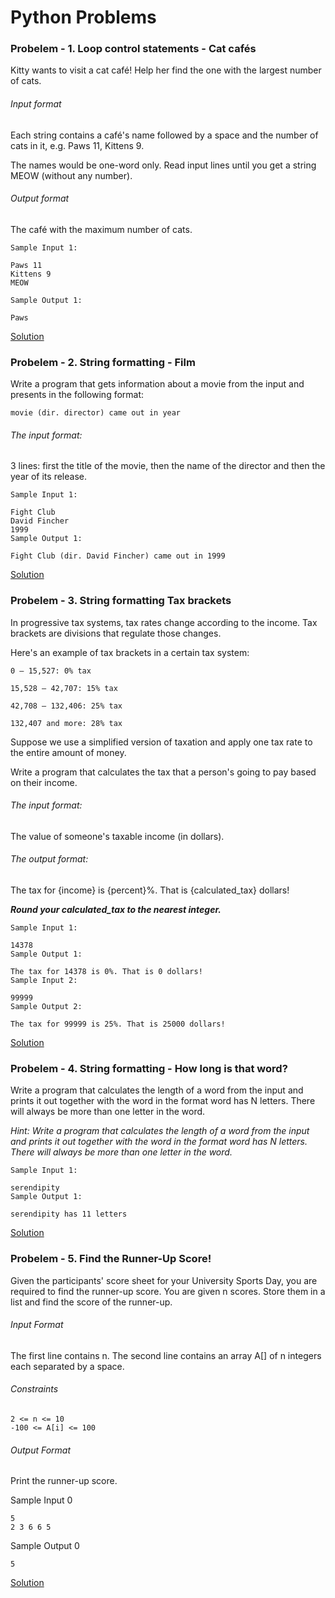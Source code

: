 # Python Problems

### Probelem - 1. Loop control statements - Cat cafés
Kitty wants to visit a cat café! Help her find the one with the largest number of cats.

###### Input format

Each string contains a café's name followed by a space and the number of cats in it, e.g. Paws 11, Kittens 9.

The names would be one-word only. Read input lines until you get a string MEOW (without any number).

###### Output format

The café with the maximum number of cats.

    Sample Input 1:

    Paws 11
    Kittens 9
    MEOW

    Sample Output 1:

    Paws

[Solution](./Cat-Cafes.py)

### Probelem - 2. String formatting - Film

Write a program that gets information about a movie from the input and presents in the following format:

    movie (dir. director) came out in year

###### The input format:

3 lines: first the title of the movie, then the name of the director and then the year of its release.

    Sample Input 1:

    Fight Club
    David Fincher
    1999
    Sample Output 1:

    Fight Club (dir. David Fincher) came out in 1999

[Solution](./film.py)

### Probelem - 3. String formatting  Tax brackets

In progressive tax systems, tax rates change according to the income. Tax brackets are divisions that regulate those changes.

Here's an example of tax brackets in a certain tax system:

    0 — 15,527: 0% tax

    15,528 — 42,707: 15% tax

    42,708 — 132,406: 25% tax

    132,407 and more: 28% tax

Suppose we use a simplified version of taxation and apply one tax rate to the entire amount of money.

Write a program that calculates the tax that a person's going to pay based on their income.

###### The input format:

The value of someone's taxable income (in dollars).

###### The output format:

The tax for {income} is {percent}%. That is {calculated_tax} dollars!

__*Round your calculated_tax to the nearest integer.*__


    Sample Input 1:

    14378
    Sample Output 1:

    The tax for 14378 is 0%. That is 0 dollars!
    Sample Input 2:

    99999
    Sample Output 2:

    The tax for 99999 is 25%. That is 25000 dollars!

[Solution](./Tax-Brackets.py)

### Probelem - 4. String formatting - How long is that word?

Write a program that calculates the length of a word from the input and prints it out together with the word in the format word has N letters. There will always be more than one letter in the word.

*Hint: Write a program that calculates the length of a word from the input and prints it out together with the word in the format word has N letters. There will always be more than one letter in the word.*

    Sample Input 1:

    serendipity
    Sample Output 1:

    serendipity has 11 letters

[Solution](./Lenth-of-word.py)

### Probelem - 5. Find the Runner-Up Score!

Given the participants' score sheet for your University Sports Day, you are required to find the runner-up score. You are given n scores. Store them in a list and find the score of the runner-up.

###### Input Format

The first line contains n. The second line contains an array A[] of n integers each separated by a space.

###### Constraints
    2 <= n <= 10
    -100 <= A[i] <= 100

###### Output Format

Print the runner-up score.

Sample Input 0

    5
    2 3 6 6 5

Sample Output 0

    5

[Solution](./Runner-up-score.py)